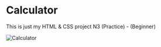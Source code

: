 # Calculator
This is just my HTML &amp; CSS project N3 (Practice) - (Beginner)


![Calculator](https://github.com/JurFa/Calculator/assets/132360685/cf17ebcb-de81-4ec5-90b1-b3e400d1ffbc)
